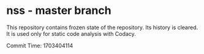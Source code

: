 # nss - master branch

This repository contains frozen state of the repository.
Its history is cleared. It is used only for static code
analysis with Codacy.

Commit Time: 1703404114
